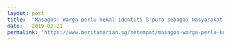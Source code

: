 ```yaml
---
layout: post
title:  "Masagos: Warga perlu kekal identiti S'pura sebagai masyarakat majmuk yang harmoni"
date:   2019-02-21
permalink: "https://www.beritaharian.sg/setempat/masagos-warga-perlu-kekal-identiti-spura-sebagai-masyarakat-majmuk-yang-harmoni"
---
```

